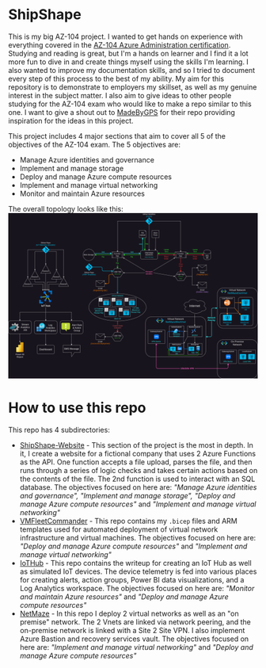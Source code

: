 # ShipShape
This is my big AZ-104 project. I wanted to get hands on experience with everything covered in the [AZ-104 Azure Administration certification](https://learn.microsoft.com/en-us/credentials/certifications/azure-administrator/?practice-assessment-type=certification). Studying and reading is great, but I'm a hands on learner and I find it a lot more fun to dive in and create things myself using the skills I'm learning. I also wanted to improve my documentation skills, and so I tried to document every step of this process to the best of my ability. My aim for this repository is to demonstrate to employers my skillset, as well as my genuine interest in the subject matter. I also aim to give ideas to other people studying for the AZ-104 exam who would like to make a repo similar to this one. I want to give a shout out to [MadeByGPS](https://github.com/madebygps/projects/tree/main/az-104) for their repo providing inspiration for the ideas in this project.

This project includes 4 major sections that aim to cover all 5 of the objectives of the AZ-104 exam. The 5 objectives are:
- Manage Azure identities and governance
- Implement and manage storage
- Deploy and manage Azure compute resources
- Implement and manage virtual networking
- Monitor and maintain Azure resources

The overall topology looks like this:
![diagram](screenshots/diagram1.png)

# How to use this repo
This repo has 4 subdirectories:
- [ShipShape-Website]() - This section of the project is the most in depth. In it, I create a website for a fictional company that uses 2 Azure Functions as the API. One function accepts a file upload, parses the file, and then runs through a series of logic checks and takes certain actions based on the contents of the file. The 2nd function is used to interact with an SQL database. The objectives focused on here are: *"Manage Azure identities and governance", "Implement and manage storage", "Deploy and manage Azure compute resources"* and *"Implement and manage virtual networking"*
- [VMFleetCommander]() - This repo contains my `.bicep` files and ARM templates used for automated deployment of virtual network infrastructure and virtual machines. The objectives focused on here are: *"Deploy and manage Azure compute resources"* and *"Implement and manage virtual networking"*
- [IoTHub]() - This repo contains the writeup for creating an IoT Hub as well as simulated IoT devices. The device telemetry is fed into various places for creating alerts, action groups, Power BI data visualizations, and a Log Analytics workspace. The objectives focused on here are: *"Monitor and maintain Azure resources"* and *"Deploy and manage Azure compute resources"*
- [NetMaze]() - In this repo I deploy 2 virtual networks as well as an "on premise" network. The 2 Vnets are linked via network peering, and the on-premise network is linked with a Site 2 Site VPN. I also implement Azure Bastion and recovery services vault. The objectives focused on here are: *"Implement and manage virtual networking"* and *"Deploy and manage Azure compute resources"*
